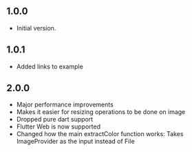 ## 1.0.0

- Initial version.

## 1.0.1

- Added links to example

## 2.0.0

- Major performance improvements
- Makes it easier for resizing operations to be done on image
- Dropped pure dart support
- Flutter Web is now supported
- Changed how the main extractColor function works: Takes ImageProvider as the input instead of File
